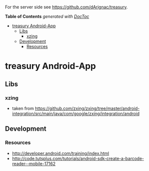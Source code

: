 For the server side see https://github.com/dArignac/treasury.

**Table of Contents**  *generated with [DocToc](http://doctoc.herokuapp.com/)*

- [treasury Android-App](#)
	- [Libs](#)
		- [xzing](#)
	- [Development](#)
		- [Resources](#)

# treasury Android-App

## Libs

### xzing

* taken from https://github.com/zxing/zxing/tree/master/android-integration/src/main/java/com/google/zxing/integration/android

## Development

### Resources

* http://developer.android.com/training/index.html
* http://code.tutsplus.com/tutorials/android-sdk-create-a-barcode-reader--mobile-17162
